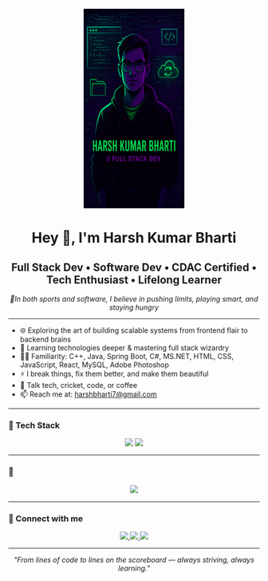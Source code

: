 <p align="center">
  <img src="https://raw.githubusercontent.com/harshbharti7/harshbharti7/main/banner.png" alt="Harsh Kumar Bharti Banner" width="40%" height="400px"/>
</p>

<h1 align="center">Hey 👋, I'm Harsh Kumar Bharti</h1>
<h2 align="center">Full Stack Dev • Software Dev • CDAC Certified • Tech Enthusiast • Lifelong Learner </h2>
<p align="center"><i>🎯In both sports and software, I believe in pushing limits, playing smart, and staying hungry</i></p>

---

- 🌐 Exploring the art of building scalable systems from frontend flair to backend brains  
- 🧠 Learning technologies deeper & mastering full stack wizardry
- 👨‍💻 Familiarity: C++, Java, Spring Boot, C#, MS.NET, HTML, CSS, JavaScript, React, MySQL, Adobe Photoshop
- ⚡ I break things, fix them better, and make them beautiful  
- 💬 Talk tech, cricket, code, or coffee  
- 📫 Reach me at: [harshbharti7@gmail.com](mailto:harshbharti7@gmail.com)

---

### 🧰 Tech Stack

<p align="center">
  <img src="https://skillicons.dev/icons?i=cpp,java,html,css,js,react,spring,dotnet,mysql,github,vscode,photoshop" />
  <img src="https://skillicons.dev/icons?i=cpp,java,csharp,html,css,js,react,spring,dotnet,mysql,github,vscode" />

  
</p> 


---

### 🚀 

<p align="center">
  <img src="https://github-readme-stats.vercel.app/api/top-langs/?username=harshbharti7&layout=compact&theme=radical" />
</p>

---

### 🔗 Connect with me

<p align="center">
  <a href="https://linkedin.com/in/harsh-kumar-bharti-385b601ba" target="_blank">
    <img src="https://img.shields.io/badge/LinkedIn-%230077B5.svg?&style=for-the-badge&logo=linkedin&logoColor=white" />
  </a>
  <a href="mailto:harshbharti7@gmail.com">
    <img src="https://img.shields.io/badge/harshbharti7@gmail.com-D14836?style=for-the-badge&logo=gmail&logoColor=white" />
  </a>
  <a href="https://github.com/harshbharti7" target="_blank">
    <img src="https://img.shields.io/badge/GitHub-100000?style=for-the-badge&logo=github&logoColor=white" />
  </a>
</p>

---

<p align="center"><i>"From lines of code to lines on the scoreboard — always striving, always learning."</i></p>
